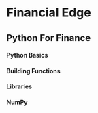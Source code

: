# Financial Edge 
## Python For Finance

#### Python Basics
#### Building Functions
#### Libraries
#### NumPy
